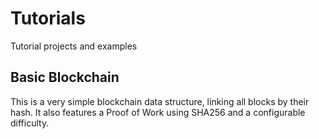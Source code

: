 # Tutorials
Tutorial projects and examples

## Basic Blockchain
This is a very simple blockchain data structure, linking all blocks by their hash. It also features a Proof of Work using SHA256 and a configurable difficulty.

